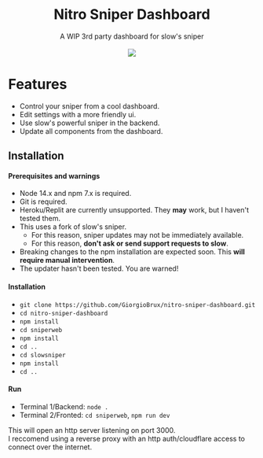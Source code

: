 <h1 align="center">Nitro Sniper Dashboard</h1>

<p align="center">
   A WIP 3rd party dashboard for slow's sniper<br> <br>
   <img src="https://cdn.upload.systems/uploads/8VkrAGGN.png" />
</p>

# Features

- Control your sniper from a cool dashboard.
- Edit settings with a more friendly ui.
- Use slow's powerful sniper in the backend.
- Update all components from the dashboard.

## Installation

#### Prerequisites and warnings
- Node 14.x and npm 7.x is required.
- Git is required.
- Heroku/Replit are currently unsupported. They **may** work, but I haven't tested them.
- This uses a fork of slow's sniper.
  - For this reason, sniper updates may not be immediately available.
  - For this reason, **don't ask or send support requests to slow**.
- Breaking changes to the npm installation are expected soon. This **will require manual intervention**.
- The updater hasn't been tested. You are warned!

#### Installation
- `git clone https://github.com/GiorgioBrux/nitro-sniper-dashboard.git`
- `cd nitro-sniper-dashboard`
- `npm install`
- `cd sniperweb`
- `npm install`
- `cd ..`
- `cd slowsniper`
- `npm install`
- `cd ..`

#### Run
- Terminal 1/Backend: `node .`
- Terminal 2/Fronted: `cd sniperweb`, `npm run dev`

This will open an http server listening on port 3000. <br>
I reccomend using a reverse proxy with an http auth/cloudflare access to connect over the internet.
